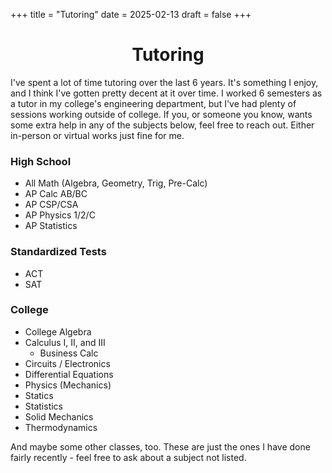 +++
title = "Tutoring"
date = 2025-02-13
draft = false
+++

<h1 align="center"><b>Tutoring</b></h1>

I've spent a lot of time tutoring over the last 6 years. It's something I enjoy, and I think I've gotten pretty decent at it over time. I worked 6 semesters as a tutor in my college's engineering department, but I've had plenty of sessions working outside of college. If you, or someone you know, wants some extra help in any of the subjects below, feel free to reach out. Either in-person or virtual works just fine for me.

<h3 align="left"><b>High School</b></h3>

 - All Math (Algebra, Geometry, Trig, Pre-Calc)
 - AP Calc AB/BC
 - AP CSP/CSA
 - AP Physics 1/2/C
 - AP Statistics

<h3 align="left"><b>Standardized Tests</b></h3>

 - ACT
 - SAT

<h3 align="left"><b>College</b></h3>

 - College Algebra
 - Calculus I, II, and III
    - Business Calc
 - Circuits / Electronics
 - Differential Equations
 - Physics (Mechanics)
 - Statics
 - Statistics
 - Solid Mechanics
 - Thermodynamics

 And maybe some other classes, too. These are just the ones I have done fairly recently - feel free to ask about a subject not listed.
